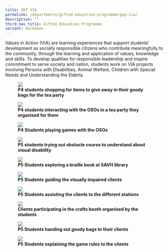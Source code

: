 ```yaml
---
title: GEP VIA
permalink: /departments/gifted-education-programme/gep-via/
description: ""
third_nav_title: Gifted Education Programme
variant: markdown
---
```

Values in Action (VIA) are learning experiences that support students’ development as socially responsible citizens who contribute meaningfully to the community, through the learning and application of values, knowledge and skills. To develop qualities for responsible leadership and inspire commitment to serve society and nation, students work on VIA projects involving Persons with Disabilities, Animal Welfare, Children with Special Needs and Understanding the Elderly. 

<figure>
<img src="/images/p4%20students%20shopping%20for%20tea%20party.JPG">
<figcaption> <strong>P4 students shopping for items to give away in their goody bags for the tea party</strong> </figcaption>
</figure>

<figure>
<img src="/images/p4%20students%20interacting%20with%20the%20osos%20in%20a%20tea%20party.jpeg">
<figcaption> <strong>P4 students interacting with the OSOs in a tea party they organised for them</strong> </figcaption>
</figure>

<figure>
<img src="/images/p4%20students%20playing%20games%20with%20the%20osos.JPG">
<figcaption> <strong>P4 Students playing games with the OSOs</strong> </figcaption>
</figure>

<figure>
<img src="/images/p5%20students%20trying%20out%20obstacle%20course%20to%20understand%20about%20visual%20disability.jpg">
<figcaption> <strong>P5 students trying out obstacle course to understand about visual disability</strong> </figcaption>
</figure>

<figure>
<img src="/images/students%20exploring%20a%20braille%20book%20at%20savh%20library.jpg">
<figcaption> <strong>P5 Students exploring a braille book at SAVH library</strong> </figcaption>
</figure>

<figure>
<img src="/images/students%20guiding%20the%20visually%20impaired%20clients.jpg">
<figcaption> <strong>P5 Students guiding the visually impaired clients</strong> </figcaption>
</figure>

<figure>
<img src="/images/students%20assisting%20the%20clients%20to%20the%20different%20stations.jpg">
<figcaption> <strong>P5 Students assisting the clients to the different stations</strong> </figcaption>
</figure>

<figure>
<img src="/images/clients%20participating%20in%20the%20crafts%20booth%20organised%20by%20the%20students.jpg">
<figcaption> <strong>Clients participating in the crafts booth organised by the students</strong> </figcaption>
</figure>

<figure>
<img src="/images/students%20handing%20out%20goody%20bags%20to%20their%20clients.jpg">
<figcaption> <strong>P5 Students handing out goody bags to their clients</strong> </figcaption>
</figure>


<figure>
<img src="/images/students%20explaining%20the%20game%20rules%20to%20the%20clients.JPG">
<figcaption> <strong>P5 Students explaining the game rules to the clients</strong> </figcaption>
</figure>

